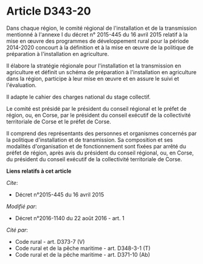 # Article D343-20

Dans chaque région, le comité régional de l'installation et de la transmission mentionné à l'annexe I du décret n° 2015-445
du 16 avril 2015 relatif à la mise en œuvre des programmes de développement rural pour la période 2014-2020 concourt à la
définition et à la mise en œuvre de la politique de préparation à l'installation en agriculture. 

Il élabore la stratégie régionale pour l'installation et la transmission en agriculture et définit un schéma de préparation à
l'installation en agriculture dans la région, participe à leur mise en œuvre et en assure le suivi et l'évaluation. 

Il adapte le cahier des charges national du stage collectif. 

Le comité est présidé par le président du conseil régional et le préfet de région, ou, en Corse, par le président du conseil
exécutif de la collectivité territoriale de Corse et le préfet de Corse. 

Il comprend des représentants des personnes et organismes concernés par la politique d'installation et de transmission. Sa
composition et ses modalités d'organisation et de fonctionnement sont fixées par arrêté du préfet de région, après avis du
président du conseil régional, ou, en Corse, du président du conseil exécutif de la collectivité territoriale de Corse.

**Liens relatifs à cet article**

_Cite_:

  - Décret n°2015-445 du 16 avril 2015

_Modifié par_:

  - Décret n°2016-1140 du 22 août 2016 - art. 1

_Cité par_:

  - Code rural - art. D373-7 (V)
  - Code rural et de la pêche maritime - art. D348-3-1 (T)
  - Code rural et de la pêche maritime - art. D371-10 (Ab)
